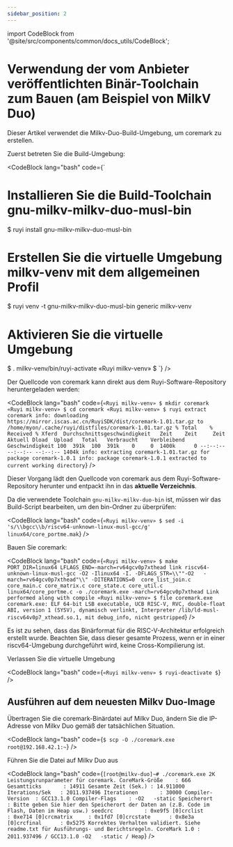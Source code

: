 ```yaml
---
sidebar_position: 2
---
```


import CodeBlock from '@site/src/components/common/docs_utils/CodeBlock';

# Verwendung der vom Anbieter veröffentlichten Binär-Toolchain zum Bauen (am Beispiel von MilkV Duo)

Dieser Artikel verwendet die Milkv-Duo-Build-Umgebung, um coremark zu erstellen.

Zuerst betreten Sie die Build-Umgebung:

<CodeBlock lang="bash" code={`
# Installieren Sie die Build-Toolchain gnu-milkv-milkv-duo-musl-bin
$ ruyi install gnu-milkv-milkv-duo-musl-bin
# Erstellen Sie die virtuelle Umgebung milkv-venv mit dem allgemeinen Profil
$ ruyi venv -t gnu-milkv-milkv-duo-musl-bin generic milkv-venv
# Aktivieren Sie die virtuelle Umgebung
$ . milkv-venv/bin/ruyi-activate
«Ruyi milkv-venv» $
`} />

Der Quellcode von coremark kann direkt aus dem Ruyi-Software-Repository heruntergeladen werden:

<CodeBlock lang="bash" code={`
«Ruyi milkv-venv» $ mkdir coremark
«Ruyi milkv-venv» $ cd coremark
«Ruyi milkv-venv» $ ruyi extract coremark
info: downloading https://mirror.iscas.ac.cn/RuyiSDK/dist/coremark-1.01.tar.gz to /home/myon/.cache/ruyi/distfiles/coremark-1.01.tar.gz
  % Total    % Received % Xferd  Durchschnittsgeschwindigkeit   Zeit    Zeit     Zeit  Aktuell
                                 Dload  Upload   Total   Verbraucht    Verbleibend  Geschwindigkeit
100  391k  100  391k    0     0  1400k      0 --:--:-- --:--:-- --:--:-- 1404k
info: extracting coremark-1.01.tar.gz for package coremark-1.0.1
info: package coremark-1.0.1 extracted to current working directory
`} />

Dieser Vorgang lädt den Quellcode von coremark aus dem Ruyi-Software-Repository herunter und entpackt ihn in das **aktuelle Verzeichnis**.

Da die verwendete Toolchain ``gnu-milkv-milkv-duo-bin`` ist, müssen wir das Build-Script bearbeiten, um den bin-Ordner zu überprüfen:

<CodeBlock lang="bash" code={`
«Ruyi milkv-venv» $ sed -i 's/\\bgcc\\b/riscv64-unknown-linux-musl-gcc/g' linux64/core_portme.mak
`} />

Bauen Sie coremark:

<CodeBlock lang="bash" code={`
«Ruyi milkv-venv» $ make PORT_DIR=linux64 LFLAGS_END=-march=rv64gcv0p7xthead link
riscv64-unknown-linux-musl-gcc -O2 -Ilinux64 -I. -DFLAGS_STR=\\""-O2   -march=rv64gcv0p7xthead"\\" -DITERATIONS=0  core_list_join.c core_main.c core_matrix.c core_state.c core_util.c linux64/core_portme.c -o ./coremark.exe -march=rv64gcv0p7xthead
Link performed along with compile
«Ruyi milkv-venv» $ file coremark.exe
coremark.exe: ELF 64-bit LSB executable, UCB RISC-V, RVC, double-float ABI, version 1 (SYSV), dynamisch verlinkt, Interpreter /lib/ld-musl-riscv64v0p7_xthead.so.1, mit debug_info, nicht gestripped
`} />

Es ist zu sehen, dass das Binärformat für die RISC-V-Architektur erfolgreich erstellt wurde. Beachten Sie, dass dieser gesamte Prozess, wenn er in einer riscv64-Umgebung durchgeführt wird, keine Cross-Kompilierung ist.

Verlassen Sie die virtuelle Umgebung

<CodeBlock lang="bash" code={`
«Ruyi milkv-venv» $ ruyi-deactivate
$
`} />

## Ausführen auf dem neuesten Milkv Duo-Image

Übertragen Sie die coremark-Binärdatei auf Milkv Duo, ändern Sie die IP-Adresse von Milkv Duo gemäß der tatsächlichen Situation.

<CodeBlock lang="bash" code={`
$ scp -O ./coremark.exe root@192.168.42.1:~
`} />

Führen Sie die Datei auf Milkv Duo aus

<CodeBlock lang="bash" code={`
[root@milkv-duo]~# ./coremark.exe
2K Leistungsrunparameter für coremark.
CoreMark-Größe    : 666
Gesamtticks       : 14911
Gesamte Zeit (Sek.) : 14.911000
Iterations/Sek   : 2011.937496
Iterationen       : 30000
Compiler-Version  : GCC13.1.0
Compiler-Flags    : -O2   -static
Speicherort       : Bitte geben Sie hier den Speicherort der Daten an
                        (z.B. Code im Flash, Daten im Heap usw.)
seedcrc          : 0xe9f5
[0]crclist       : 0xe714
[0]crcmatrix     : 0x1fd7
[0]crcstate      : 0x8e3a
[0]crcfinal      : 0x5275
Korrektes Verhalten validiert. Siehe readme.txt für Ausführungs- und Berichtsregeln.
CoreMark 1.0 : 2011.937496 / GCC13.1.0 -O2   -static / Heap
`} />
